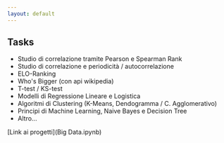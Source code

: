 ```yaml
---
layout: default
---
```


## Tasks

- Studio di correlazione tramite Pearson e Spearman Rank
- Studio di correlazione e periodicità / autocorrelazione
- ELO-Ranking
- Who's Bigger (con api wikipedia)
- T-test / KS-test
- Modelli di Regressione Lineare e Logistica
- Algoritmi di Clustering (K-Means, Dendogramma / C. Agglomerativo)
- Principi di Machine Learning, Naive Bayes e Decision Tree
- Altro...

[Link ai progetti](Big Data.ipynb)
